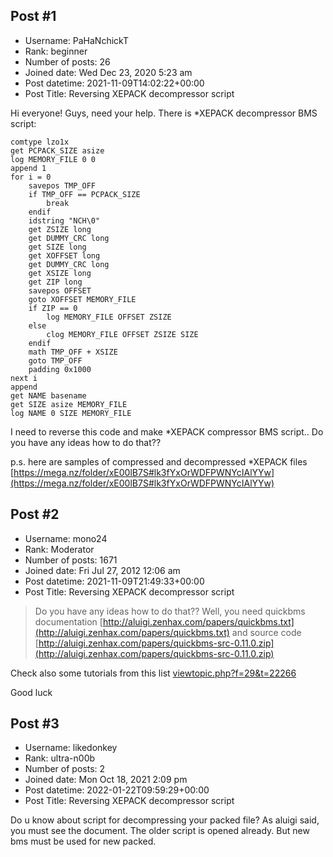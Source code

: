 ## Post #1
- Username: PaHaNchickT
- Rank: beginner
- Number of posts: 26
- Joined date: Wed Dec 23, 2020 5:23 am
- Post datetime: 2021-11-09T14:02:22+00:00
- Post Title: Reversing XEPACK decompressor script

Hi everyone!
Guys, need your help. There is *XEPACK decompressor BMS script:

```
comtype lzo1x
get PCPACK_SIZE asize
log MEMORY_FILE 0 0
append 1
for i = 0
    savepos TMP_OFF
    if TMP_OFF == PCPACK_SIZE
        break
    endif
    idstring "NCH\0"
    get ZSIZE long
    get DUMMY_CRC long
    get SIZE long
    get XOFFSET long
    get DUMMY_CRC long
    get XSIZE long
    get ZIP long
    savepos OFFSET
    goto XOFFSET MEMORY_FILE
    if ZIP == 0
        log MEMORY_FILE OFFSET ZSIZE
    else
        clog MEMORY_FILE OFFSET ZSIZE SIZE
    endif
    math TMP_OFF + XSIZE
    goto TMP_OFF
    padding 0x1000
next i
append
get NAME basename
get SIZE asize MEMORY_FILE
log NAME 0 SIZE MEMORY_FILE
```


I need to reverse this code and make *XEPACK compressor BMS script..
Do you have any ideas how to do that??

p.s. here are samples of compressed and decompressed *XEPACK files
[https://mega.nz/folder/xE00lB7S#lk3fYxOrWDFPWNYcIAlYYw](https://mega.nz/folder/xE00lB7S#lk3fYxOrWDFPWNYcIAlYYw)
## Post #2
- Username: mono24
- Rank: Moderator
- Number of posts: 1671
- Joined date: Fri Jul 27, 2012 12:06 am
- Post datetime: 2021-11-09T21:49:33+00:00
- Post Title: Reversing XEPACK decompressor script

> Do you have any ideas how to do that??
Well, you need quickbms documentation [http://aluigi.zenhax.com/papers/quickbms.txt](http://aluigi.zenhax.com/papers/quickbms.txt)
and source code [http://aluigi.zenhax.com/papers/quickbms-src-0.11.0.zip](http://aluigi.zenhax.com/papers/quickbms-src-0.11.0.zip)

Check also some tutorials from this list [viewtopic.php?f=29&t=22266](https://forum.xentax.com/viewtopic.php?f=29&t=22266)

Good luck
## Post #3
- Username: likedonkey
- Rank: ultra-n00b
- Number of posts: 2
- Joined date: Mon Oct 18, 2021 2:09 pm
- Post datetime: 2022-01-22T09:59:29+00:00
- Post Title: Reversing XEPACK decompressor script

Do u know about script for decompressing your packed file?
As aluigi said, you must see the document.
The older script is opened already.
But new bms must be used for new packed.
